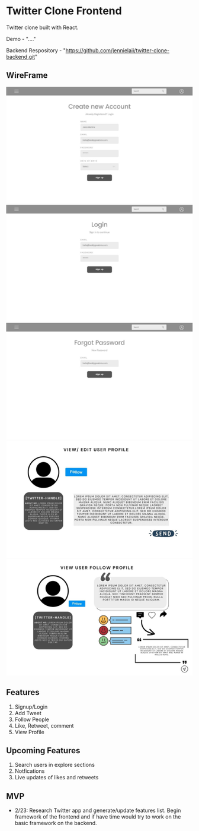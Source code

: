 # Twitter Clone Frontend

Twitter clone built with React.

Demo - "...."

Backend Respository - "https://github.com/jennielaii/twitter-clone-backend.git"

## WireFrame

![Wireframe](./images/1.jpg)
![Wireframe](./images/2.jpg)
![Wireframe](./images/3.jpg)
![Wireframe](./images/4.jpg)
![Wireframe](./images/5.jpg)

## Features

1. Signup/Login
2. Add Tweet
3. Follow People
4. Like, Retweet, comment
5. View Profile

## Upcoming Features

1. Search users in explore sections
2. Notfications
3. Live updates of likes and retweets

## MVP

- 2/23: Research Twitter app and generate/update features list. Begin framework of the frontend and if have time would try to work on the basic framework on the backend.
